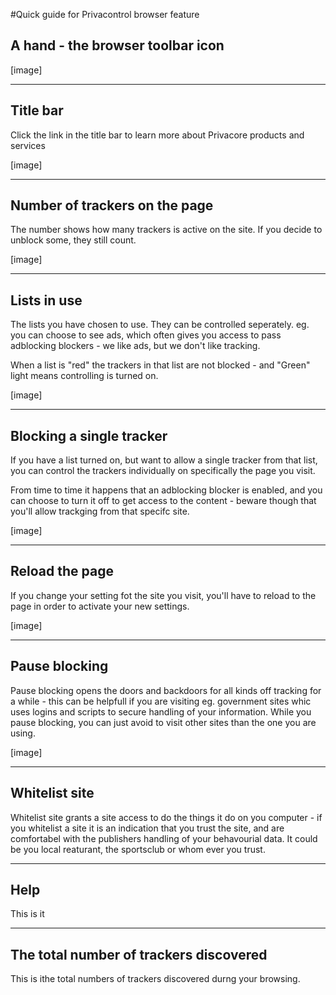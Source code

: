 #Quick guide for Privacontrol browser feature


## A hand - the browser toolbar icon

[image]
  

-----
## Title bar
Click the link in the title bar to learn more about Privacore products and services

[image]  

-----
## Number of trackers on the page
The number shows how many trackers is active on the site. If you decide to unblock some, they still count. 

[image]  

-----
## Lists in use
The lists you have chosen to use. They can be controlled seperately. eg. you can choose to see ads, which often gives you access to pass adblocking blockers -  we like ads, but we don't like tracking.

When a list is "red" the trackers in that list are not blocked - and "Green" light means controlling is turned on.


[image]  

-----
## Blocking a single tracker
If you have a list turned on, but want to allow a single tracker from that list, you can control the trackers individually on specifically the page you visit.

From time to time it happens that an adblocking blocker  is enabled, and you can choose to turn it off to get access to the content - beware though that you'll allow trackging from that specifc site.

[image]  

-----
## Reload the page
If you change your setting fot the site you visit, you'll have to reload to the page in order to activate your new settings. 

[image]  

-----
## Pause blocking
Pause blocking opens the doors and backdoors for all kinds off tracking for a while - this can be helpfull if you are visiting eg. government sites whic uses logins and scripts to secure handling of your information. While you pause blocking, you can just avoid to visit other sites than the one you are using.

[image]  

-----
## Whitelist site
Whitelist site grants a site access to do the things it do on you computer - if you whitelist a site it is an indication that you trust the site, and are comfortabel with the publishers handling of your behavourial data. It could be you local reaturant, the sportsclub or whom ever you trust.

-----
## Help
This is it

-----
## The total number of trackers discovered 
This is ithe total numbers of trackers discovered durng your browsing.
